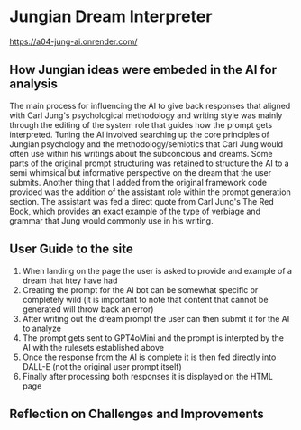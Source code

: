 # Jungian Dream Interpreter
https://a04-jung-ai.onrender.com/

## How Jungian ideas were embeded in the AI for analysis
The main process for influencing the AI to give back responses that aligned with Carl Jung's psychological methodology and writing style was mainly through the editing of the system role that guides how the prompt gets interpreted. Tuning the AI involved searching up the core principles of Jungian psychology and the methodology/semiotics that Carl Jung would often use within his writings about the subconcious and dreams. Some parts of the original prompt structuring was retained to structure the AI to a semi whimsical but informative perspective on the dream that the user submits. Another thing that I added from the original framework code provided was the addition of the assistant role within the prompt generation section. The assistant was fed a direct quote from Carl Jung's The Red Book, which provides an exact example of the type of verbiage and grammar that Jung would commonly use in his writing.

## User Guide to the site
1. When landing on the page the user is asked to provide and example of a dream that htey have had
2. Creating the prompt for the AI bot can be somewhat specific or completely wild (it is important to note that content that cannot be generated will throw back an error)
3. After writing out the dream prompt the user can then submit it for the AI to analyze
4. The prompt gets sent to GPT4oMini and the prompt is interpted by the AI with the rulesets established above
5. Once the response from the AI is complete it is then fed directly into DALL-E (not the original user prompt itself)
6. Finally after processing both responses it is displayed on the HTML page

## Reflection on Challenges and Improvements
